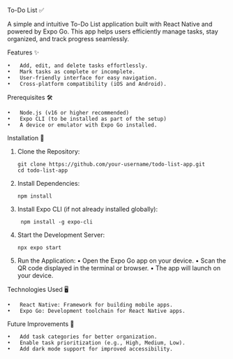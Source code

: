 To-Do List ✅

A simple and intuitive To-Do List application built with React Native and powered by Expo Go. This app helps users efficiently manage tasks, stay organized, and track progress seamlessly.

Features ✨

	•	Add, edit, and delete tasks effortlessly.
	•	Mark tasks as complete or incomplete.
	•	User-friendly interface for easy navigation.
	•	Cross-platform compatibility (iOS and Android).

Prerequisites 🛠️

	•	Node.js (v16 or higher recommended)
	•	Expo CLI (to be installed as part of the setup)
	•	A device or emulator with Expo Go installed.

Installation 🚀

1.	Clone the Repository:

        git clone https://github.com/your-username/todo-list-app.git
        cd todo-list-app


2.	Install Dependencies:

        npm install


3.	Install Expo CLI (if not already installed globally):

         npm install -g expo-cli


4.	Start the Development Server:

        npx expo start


5.	Run the Application:
	  •	Open the Expo Go app on your device.
    •	Scan the QR code displayed in the terminal or browser.
	  •	The app will launch on your device.


Technologies Used 🖥️

	•	React Native: Framework for building mobile apps.
	•	Expo Go: Development toolchain for React Native apps.

Future Improvements 🚀

	•	Add task categories for better organization.
	•	Enable task prioritization (e.g., High, Medium, Low).
	•	Add dark mode support for improved accessibility.
